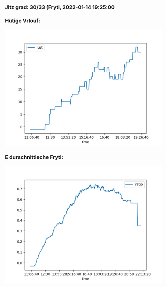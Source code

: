 ### Jitz grad: 30/33 (Fryti, 2022-01-14 19:25:00

### Hütige Vrlouf:
![Graph](Today.png)

### E durschnittleche Fryti:
![Graph](Fryti.png)